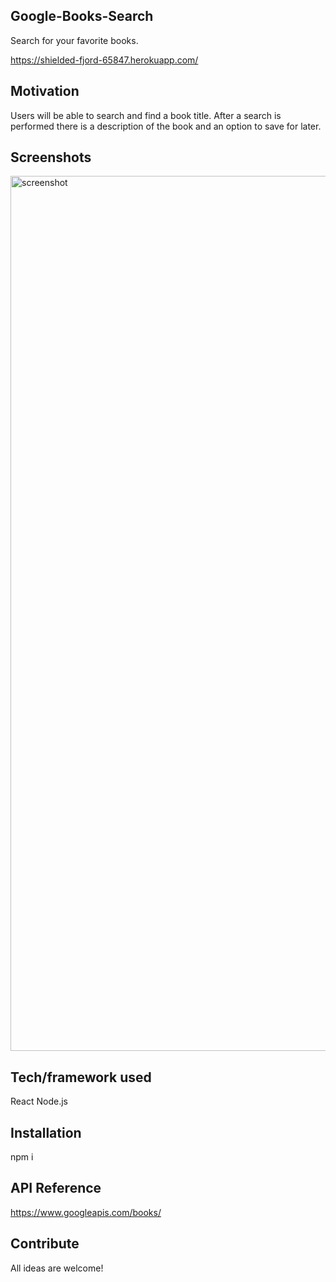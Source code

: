 ## Google-Books-Search
Search for your favorite books.

https://shielded-fjord-65847.herokuapp.com/

## Motivation
Users will be able to search and find a book title. After a search is performed there is a description of the book and an option to save for later. 

 
## Screenshots
<img width="1400" alt="screenshot" src="https://user-images.githubusercontent.com/71082846/100919945-7d85c180-34a8-11eb-9457-95679ae31daa.png">


## Tech/framework used
React
Node.js


## Installation
npm i

## API Reference
https://www.googleapis.com/books/


## Contribute
All ideas are welcome!
